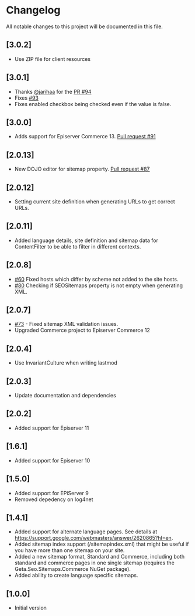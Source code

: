 # Changelog

All notable changes to this project will be documented in this file.

## [3.0.2]

- Use ZIP file for client resources

## [3.0.1]

- Thanks [@jarihaa](https://github.com/jarihaa) for the [PR #94](https://github.com/Geta/SEO.Sitemaps/pull/94)
- Fixes [#93](https://github.com/Geta/SEO.Sitemaps/issues/93)
- Fixes enabled checkbox being checked even if the value is false.

## [3.0.0]

- Adds support for Episerver Commerce 13. [Pull request #91](https://github.com/Geta/SEO.Sitemaps/pull/91)

## [2.0.13]

- New DOJO editor for sitemap property. [Pull request #87](https://github.com/Geta/SEO.Sitemaps/pull/87)

## [2.0.12]

- Setting current site definition when generating URLs to get correct URLs.

## [2.0.11]

- Added language details, site definition and sitemap data for ContentFilter to be able to filter in different contexts.

## [2.0.8]

- [#60](https://github.com/Geta/SEO.Sitemaps/issues/60) Fixed hosts which differ by scheme not added to the site hosts.
- [#80](https://github.com/Geta/SEO.Sitemaps/pull/80) Checking if SEOSitemaps property is not empty when generating XML.

## [2.0.7]

- [#73](https://github.com/Geta/SEO.Sitemaps/issues/73) - Fixed sitemap XML validation issues.
- Upgraded Commerce project to Episerver Commerce 12

## [2.0.4]

- Use InvariantCulture when writing lastmod

## [2.0.3]

- Update documentation and dependencies

## [2.0.2]

- Added support for Episerver 11

## [1.6.1]

- Added support for Episerver 10

## [1.5.0]

- Added support for EPiServer 9
- Removed depedency on log4net

## [1.4.1]

- Added support for alternate language pages. See details at https://support.google.com/webmasters/answer/2620865?hl=en.
- Added sitemap index support (/sitemapindex.xml) that might be useful if you have more than one sitemap on your site.
- Added a new sitemap format, Standard and Commerce, including both standard and commerce pages in one single sitemap (requires the Geta.Seo.Sitemaps.Commerce NuGet package).
- Added ability to create language specific sitemaps.

## [1.0.0]

- Initial version
